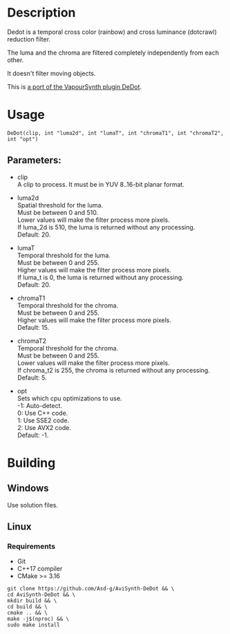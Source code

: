 # Description

Dedot is a temporal cross color (rainbow) and cross luminance (dotcrawl) reduction filter.

The luma and the chroma are filtered completely independently from each other.

It doesn't filter moving objects.

This is [a port of the VapourSynth plugin DeDot](https://github.com/dubhater/vapoursynth-dedot).

# Usage

```
DeDot(clip, int "luma2d", int "lumaT", int "chromaT1", int "chromaT2", int "opt")
```

## Parameters:
- clip\
    A clip to process. It must be in YUV 8..16-bit planar format.
    
- luma2d\
    Spatial threshold for the luma.\
    Must be between 0 and 510.\
    Lower values will make the filter process more pixels.\
    If luma_2d is 510, the luma is returned without any processing.\
    Default: 20.

- lumaT\
    Temporal threshold for the luma.\
    Must be between 0 and 255.\
    Higher values will make the filter process more pixels.\
    If luma_t is 0, the luma is returned without any processing.\
    Default: 20.
    
- chromaT1\
    Temporal threshold for the chroma.\
    Must be between 0 and 255.\
    Higher values will make the filter process more pixels.\
    Default: 15.
    
- chromaT2\
    Temporal threshold for the chroma.\
    Must be between 0 and 255.\
    Lower values will make the filter process more pixels.\
    If chroma_t2 is 255, the chroma is returned without any processing.\
    Default: 5.

- opt\
    Sets which cpu optimizations to use.\
    -1: Auto-detect.\
    0: Use C++ code.\
    1: Use SSE2 code.\
    2: Use AVX2 code.\
    Default: -1.
    
# Building

## Windows

Use solution files.

## Linux

### Requirements

- Git
- C++17 compiler
- CMake >= 3.16

```
git clone https://github.com/Asd-g/AviSynth-DeDot && \
cd AviSynth-DeDot && \
mkdir build && \
cd build && \
cmake .. && \
make -j$(nproc) && \
sudo make install
```
